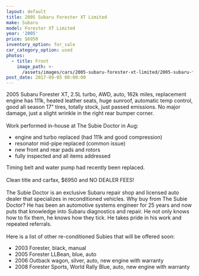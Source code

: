 ```yaml
---
layout: default
title: 2005 Subaru Forester XT Limited
make: Subaru
model: Forester XT Limited
year: '2005'
price: $6950
inventory_option: for_sale
car_category_option: used
photos:
  - title: Front
    image_path: >-
      /assets/images/cars/2005-subaru-forester-xt-limited/2005-subaru-forester-xt-limited--side-p-side.jpg
post_date: 2017-09-05 00:00:00
---
```



2005 Subaru Forester XT, 2.5L turbo, AWD, auto, 162k miles, replacement engine has 111k, heated leather seats, huge sunroof, automatic temp control, good all season 17" tires, totally stock, just passed emissions. No major damage, just a slight wrinkle in the right rear bumper corner.
<br>
<br>Work performed in-house at The Subie Doctor in Aug:

* engine and turbo replaced (had 111k and good compression)
* resonator mid-pipe replaced (common issue)
* new front and rear pads and rotors
* fully inspected and all items addressed

Timing belt and water pump had recently been replaced.
<br>
<br>Clean title and carfax, $6950 and NO DEALER FEES!
<br>
<br>The Subie Doctor is an exclusive Subaru repair shop and licensed auto dealer that specializes in reconditioned vehicles. Why buy from The Subie Doctor? He has been an automotive systems engineer for 25 years and now puts that knowledge into Subaru diagnostics and repair. He not only knows how to fix them, he knows how they tick. He takes pride in his work and repeated referrals.
<br>
<br>Here is a list of other re-conditioned Subies that will be offered soon:

* 2003 Forester, black, manual
* 2005 Forester LLBean, blue, auto
* 2006 Outback wagon, silver, auto, new engine with warranty
* 2008 Forester Sports, World Rally Blue, auto, new engine with warranty